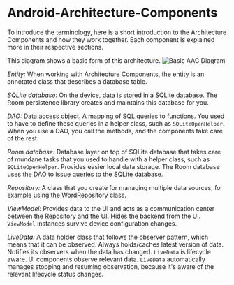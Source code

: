 
# Android-Architecture-Components
To introduce the terminology, here is a short introduction to the Architecture Components and how they work together. Each component is explained more in their respective sections.

This diagram shows a basic form of this architecture.
![Basic AAC Diagram](/images/basic_aac_diagram)

*Entity:* When working with Architecture Components, the entity is an annotated class that describes a database table.

*SQLite database:* On the device, data is stored in a SQLite database. The Room persistence library creates and maintains this database for you.

*DAO:* Data access object. A mapping of SQL queries to functions. You used to have to define these queries in a helper class, such as `SQLiteOpenHelper`. When you use a DAO, you call the methods, and the components take care of the rest.

*Room database:* Database layer on top of SQLite database that takes care of mundane tasks that you used to handle with a helper class, such as `SQLiteOpenHelper`. Provides easier local data storage. The Room database uses the DAO to issue queries to the SQLite database.

*Repository:*  A class that you create for managing multiple data sources, for example using the WordRepository class.

*ViewModel:* Provides data to the UI and acts as a communication center between the Repository and the UI. Hides the backend from the UI. `ViewModel` instances survive device configuration changes.

*LiveData:* A data holder class that follows the observer pattern, which means that it can be observed. Always holds/caches latest version of data. Notifies its observers when the data has changed. `LiveData` is lifecycle aware. UI components observe relevant data. `LiveData`
automatically manages stopping and resuming observation, because it's aware of the relevant lifecycle status changes.
